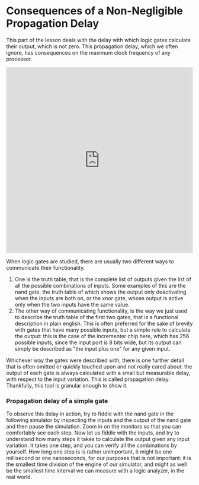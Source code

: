 # Consequences of a Non-Negligible Propagation Delay

This part of the lesson deals with the delay with which logic gates calculate their output, which is not zero. This propagation delay, which we often ignore, has consequences on the maximum clock frequency of any processor.

<iframe width="100%" height="500" src="https://www.youtube.com/embed/tabjllLuzNI" title="YouTube video player" frameborder="0" allow="accelerometer; autoplay; clipboard-write; encrypted-media; gyroscope; picture-in-picture" allowfullscreen></iframe>

When logic gates are studied, there are usually two different ways to communicate their functionality. 

1. One is the truth table, that is the complete list of outputs given the list of all the possible combinations of inputs. Some examples of this are the nand gate, the truth table of which shows the output only deactivating when the inputs are both on, or the xnor gate, whose output is active only when the two inputs have the same value. 
2. The other way of communicating functionality, is the way we just used to describe the truth table of the first two gates, that is a functional description in plain english. This is often preferred for the sake of brevity with gates that have many possible inputs, but a simple rule to calculate the output: this is the case of the incrementer chip here, which has 256 possible inputs, since the input port is 8 bits wide, but its output can simply be described as "the input plus one" for any given input. 

Whichever way the gates were described with, there is one further detail that is often omitted or quickly touched upon and not really cared about: the output of each gate is always calculated with a small but measurable delay, with respect to the input variation. This is called propagation delay. Thankfully, this tool is granular enough to show it. 

### Propagation delay of a simple gate

To observe this delay in action, try to fiddle with the nand gate in the following simulator by inspecting the inputs and the output of the nand gate and then pause the simulation. Zoom in on the monitors so that you can comfortably see each step. Now let us fiddle with the inputs, and try to understand how many steps it takes to calculate the output given any input variation. It takes one step, and you can verify all the combinations by yourself. How long one step is is rather unimportant, it might be one millisecond or one nanoseconds, for our purposes that is not important: it is the smallest time division of the engine of our simulator, and might as well be the smallest time interval we can measure with a logic analyzer, in the real world.

<div id="sheas_container_1_1"><div style="width:100%; height:100%"><div class="loader"></div></div></div>

### Propagation delay in a simple boolean circuit

We can do the same with the xnor gate. We notice that sometimes the output takes five steps to propagate, as it is the case with inputs changing from zero zero to zero one, and sometimes six steps, as it is the case with inputs changing from zero zero to one one. We can therefore say that the propagation delay of the xnor is six steps. Why then is this value higher than the propagation delay of the nand gate? Let us remember that the nand gate is what is called a universal gate, which means that it can be used to synthesise any other logic gate, like this xnor here, that just so happens to be synthetized out of nand. The longer propagation delay of the xnor, is therefore directly proportional to the complexity of its implementation in nand gates, and we have also verified it being variable with previous input.

<div id="sheas_container_1_2"><div style="width:100%; height:100%"><div class="loader"></div></div></div>

Let us spend two minutes for a qualitative analysis, of how the inner structure of the xnor chip results in the propagation delay we observed. We see the inner structure being made of 'and', 'not' and 'or' gates. Internally the not is made of a single nand port with shortcircuited inputs, which means that its propagation delay is the same, one step. The and gate is made of two nand gates in series, so it is rather intuitive that its propagation delay will be two steps. The same can be said about the or gate, which has a maximum of two nand gates in series between any of the inputs and the output. The structure of the xnor gate is slightly more complex, but we only have to understand how to generalize the concept. Each input has two routes towards the output, one that is five steps long and one that is six steps long, as they both pass through a not gate, an or gate, an and gate and only one of the two passes through the first not gate. So without assumptions about the inputs, we can say that the maximum delay of the xnor gate is six steps.

### Propagation delay in a complex circuit

Let us now consider the incrementer. You can see inspecting it that its a rather complex circuit, so we expect it to have a rather high maximum propagation delay. How much exactly? Let us set the input to decimal try some values. Zero to one takes 12 steps. 254 to 255 takes 4 steps. 127 to 128 takes many steps.

<div id="sheas_container_1_3"><div style="width:100%; height:100%"><div class="loader"></div></div></div>

The exact propagation delay of this chip will be asked to you as an exercise, after this part of this lesson. I invite you to notice, that the carry of each full adder is given as input of the following full adder. You will be asked to reason about what that means for the total propagation delay and if, given this structure, the fact that one input of the adders is always one, somehow changes the delay estimate. 

## Wrap Up Exercises

1. Conduct a qualitative analysis of the full adder circuit similar to that done for the xnor gate in the previous lesson. What propagation delay do you estimate?
<a href="https://sheas.magiwanders.com/?chip=N4IgJgpgbglgxhAziAXKSUCMrQBsCGARhLqiAGYCuuuA%2BvmJAE60AMIANCAC4CeADhDIBlSoTgwmcSjG6cQ%2FJgHt%2B%2BAOb5uMJQDtUrLghp9BZKjXqMITefyWJZ2vWhAAPVACYA7AFYuvVABaHwBfEK4MDxwQAmJSFBB8eRMhBIAhSm5uXVtlVQ0tHJQDEB1KAFtCfERUkAALCHcuQllkFEwuHQg5BKSuOwdC51B3FB8SgJRAgDZWMIjoAGZo2JIyQmSBWoysnP689U0nfU6KqpqyBqaQFu42jtLu9dt7RyKR1HH%2FVEw58PBoAAWFZENYJOCbUzpTLZPT7FSHIYnUpnaq1K7yW73TpPcEvQbHFyjL4gSa%2BeYAqA%2BEFxMiICqQ2oAGXw5X4uQRBUJJTKlTRl0amNaPxxPRA9PK%2BLewzcqEBXgmnz%2BCyg0xpYJAcHwTCYAS4KTILLZHPyRyKPNRFwSGOawvaorIWp1eoUryRRLlCu%2BU0WoQpcF0XTg2SYbQA2qByMpJS4YGAyBhsP0lEwxRKQP9stE4wnoNTk6myDA9PNI9Hs%2FGEomXoXwdrdRn9UoK7nVTWxcWM%2BEy0oY6Ac1XoFEC2KlJlGzxm7HK5Sk67a4kuxwe32QAPKcsR2Qx3JM1P%2BzPq1uEhtSxRy9PW8DjyAdxOs5fB1h246uwBdLj08SSaR20Ap6IMHgJBAOgbAXFWeJF31LYyB2WETURblTj5K16kFW07hFR4xT6V0CXeWVim9ZVKSiCDQSgu8YKhEAjXZeFTXdC1UPRDCbjtB4ulHcdkwImVRkWAAORUUEWUiMGWCjaQSHR8B0MA2EZMgADl5PjRikKKB4sWw4t%2BEyNoPD46VolGTAPD8UlPgpDBgWkjU5IU2g5wNBI1IUxCuW0zDsTXHQDKwlBjPw0yPXaSzvR8P0VWpByoI2GjthhPYFAObznBY842OuXT7Rw54TPdD5iOslBZls6A1XisgnMU4ceFg9z1K8s1nB0ziuH0wzPCKwkSssqzJnEsJ%2FgDHQgxDcMVxbJ85zsBc7z3WaNxfBJi2wM8o17FaMDVG8lqbXahzW%2Fylxmx9KXzeceN3I7Lrs07iyiLaLwPVtroW27733NdDyBJ6dE27tzx2h6wNOw7J2OqBNxuosdBekHttXddJMh8dlvBtsbw287QdR%2F6oGveGEihh93qffbSf8pG33%2BFqXCAhA2nQCGat6ZToV2OE0s5NrkV5bKBVyzqCs5vrCNGUSJJOjnb14xraPo1rmJQ4XrXYvKuNxBW5ElgS5V9b0Rv%2BdH5bqpSktUlrNIy7Dta6gKeuCg2zJ%2BY2ytNlV7LwSjavUlyuZADyNL5pjCQ6oKHm6oKQoGMKBpEk3ZapdUEuD%2BDUsUfm1ZRViRaFaOHRPKViqI0SKv9QMIGDFNpoJmH5pTb6scp1bcaB%2FGUZhz6W%2B3TH7vb9HO6R5dG%2BxuGvoHu7oexknp%2FWrvXrB4elgx2eKb%2Bq9AbHi61%2BJjefphhrF7OsJ6c6JQejZ2AWdA595c7a3uYQu2BdKoX%2BU10Xi%2FFs63bhRlpVKA5E%2FYyT1sHFW7885fzQjaDif9uIzzLv1Ii3ghr6BAVJcBjlA7sBfiHW24ctLtV8npZ2cdAElQspg4oo1DA1zrqGVAEYJ4Hynv3Mmg854H1Plw8%2ByM3rbzmkfNuIiO40zxivQmrZm6LR4VvNG69R7vn%2BK4ACTNoDAVZrOdO24WAEKVrUUQ34pAyH1iQ%2B2pUjC4DcreGw1CiI%2BE9pMQEMUyL6N6M5Ix9jTESHMbIVWyFNQkDsU1RInknGCS9GVDx5tcFQUDq5CJ%2FifwWOCeaQwYT7HEITuXGJokhLxIBhba%2BVtjEiDEAE38lic4RyyaE4wESdDX1QVLH4sxvSWRAXFRJtVykpNomkwJdT0ofxKLY%2BxrS6lujQeZLpZURIgOqv0iWlTX7Z3GbAy0OUi5%2BWQes%2FJ8zkSTGCCArwXibiZxSrzeppDBa7MLuQ%2FKhzrnRNOT8VgqchJXJ3BU%2Bx0CrETPVt%2FdCv8Dm62oqFApqBpjFKin8MaTCpqsP3hIvaYih4YoBp3buwjlFQEuQdRRv1CV9wXJ2GRvcsW8JxaA06p4hGr3pdTM%2B5MyVE34QuJI1LsbEpphymGnCFxMvHj3eetKlFExFbhfFLLCWypQeIwl8ixRivRYS7lrdsWqtOry5lsjREks3py1svy8UX3%2BHUfAuByCWGYA%2FHRD9wJrOghskAWc7nbJCXAvZLydZyo%2BaVSYqcwExH9qXQhXrMmZVBfArWYs3mJRhSckNqAACcJTYZXPTIQoF9zrFZTBQgx2%2F882po6WJVgdDMDZt9hGiBToGz5tZAxYFOyC4%2F32dhN5zaXTHKreJOhxTelXI0YY4OIzamxuRFMiJE72mG3aNFKKKyrn4KndU9JQSYEhPnbRPJcyq11pHUixhE1a6opQGwiVB81XKt1UTClcq%2BV8KlWap8L7nhvvpQ%2B7hpqYZsoEQa8VBKuUfqA4y%2BVRrKTAYUYByVlrDU0pNcfSegM1FcHMHQBgjqtF3xAgR11jaNQpgBak7dozZ02JyREgCwbhKiUCBZMNVybV2oddYCjwyqMzr3Y0g96JbX2rw9YJd7sxJ0JYx4VOODSNQQ46JqwLAhkmL4xkgTcamnhNokprjjjK3Lo8JFMqLHvkgIbZBMgeF7Exq048rt4Ke2vN1nhQdy7zPMcwO4sd8sU12duTR4tCaIW9t1imjzkmvPekCKOs2VUrkQmjUFhzn8nndoDSXTUEnwoxbMz0hLRLc0MlbcaNLIX%2FWIMhWmUrRnJMuOY9MbNvz5b9qgW24L8aqtlr7fWAdx7l2Ndi5gOtDDNQovrmi9hf7IPYwtVIksKHsbarpAyFVMr9UweFaddMG3WwCrPlS5bB8F4CKFStrbv7yVzffTeDVM3CXwZ1XSxV0HrubZvO1%2FbxqaYPbvfS1bdZnTofvVdkI9MwhAA%3D" target="_blank">Here is an isolated full adder circuit, of which there are many inside the incrementer.</a>


2. Does the overall propagation delay of the incrementer chip change for different inputs? If yes, with which criteria?

**Please write your answers on a document, to then submit as PDF in the "Assignments" section. Mind that all answers from the whole Circuit Timing section are to be written on the same document. Feel free to add images to your answers, if it helps to explain something more concisely.**